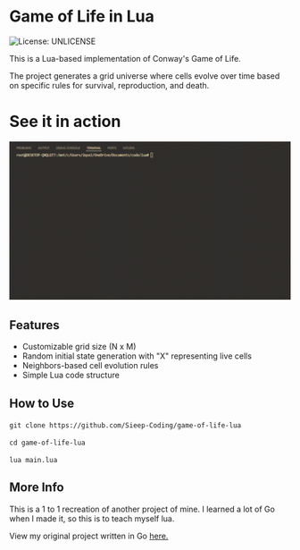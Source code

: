 # Game of Life in Lua

![License: UNLICENSE](https://img.shields.io/badge/License-UNLICENSE-blue.svg)

This is a Lua-based implementation of Conway's Game of Life. 

The project generates a grid universe where cells evolve over time based on specific rules for survival, reproduction, and death.

# See it in action
![](https://github.com/Sieep-Coding/game-of-life-lua/blob/main/lua-gol.gif)

## Features

- Customizable grid size (N x M)
- Random initial state generation with "X" representing live cells
- Neighbors-based cell evolution rules
- Simple Lua code structure


## How to Use

`git clone https://github.com/Sieep-Coding/game-of-life-lua`

`cd game-of-life-lua`

`lua main.lua`

## More Info

This is a 1 to 1 recreation of another project of mine. I learned a lot of Go when I made it, so this is to teach myself lua.

View my original project written in Go [here.](https://github.com/Sieep-Coding/game-of-life/blob/main/main.go)
